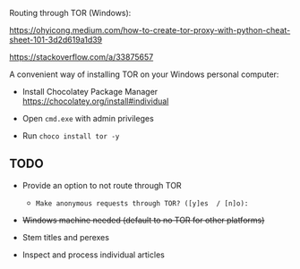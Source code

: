 Routing through TOR (Windows):

https://ohyicong.medium.com/how-to-create-tor-proxy-with-python-cheat-sheet-101-3d2d619a1d39

https://stackoverflow.com/a/33875657



A convenient way of installing TOR on your Windows personal computer:

- Install Chocolatey Package Manager https://chocolatey.org/install#individual

- Open `cmd.exe` with admin privileges
- Run `choco install tor -y` 



## TODO

- Provide an option to not route through TOR
  - `Make anonymous requests through TOR? ([y]es  / [n]o): `

- ~~Windows machine needed (default to no TOR for other platforms)~~

- Stem titles and perexes

- Inspect and process individual articles